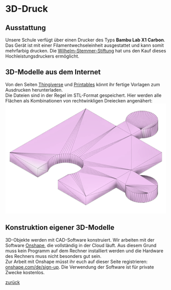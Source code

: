  <link rel="stylesheet" href="https://hi2272.github.io/StyleMD.css">

# 3D-Druck
## Ausstattung 
Unsere Schule verfügt über einen Drucker des Typs **Bambu Lab X1 Carbon**. Das Gerät ist mit einer Filamentwechseleinheit ausgestattet und kann somit mehrfarbig drucken. 
Die [Wilhelm-Stemmer-Stiftung](https://www.wilhelm-stemmer-stiftung.de) hat uns den Kauf dieses Hochleistungsdruckers ermöglicht.  

## 3D-Modelle aus dem Internet

Von den Seiten [Thingiverse](https://www.thingiverse.com/) und [Printables](https://www.printables.com/de) könnt ihr fertige Vorlagen zum Ausdrucken herunterladen.  
Die Dateien sind in der Regel im STL-Format gespeichert. Hier werden alle Flächen als Kombinationen von rechtwinkligen Dreiecken angenähert:  
![alt text](Clipboard_06-19-2024_01.png)
## Konstruktion eigener 3D-Modelle
3D-Objekte werden mit CAD-Software konstruiert. Wir arbeiten mit der Software [Onshape](https://www.onshape.com/de/), die vollständig in der Cloud läuft. Aus diesem Grund muss kein Programm auf dem Rechner installiert werden und die Hardware des Rechners muss nicht besonders gut sein.  
Zur Arbeit mit Onshape müsst ihr euch auf dieser Seite registrieren: [onshape.com/de/sign-up](https://www.onshape.com/de/sign-up). Die Verwendung der Software ist für private Zwecke kostenlos.


[zurück](../index.html)
